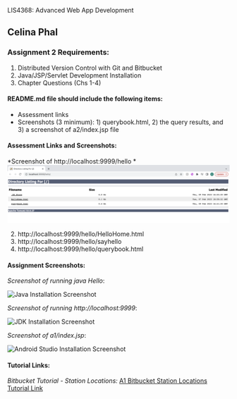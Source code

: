 LIS4368: Advanced Web App Development

## Celina Phal

### Assignment 2 Requirements:

1. Distributed Version Control with Git and Bitbucket
2. Java/JSP/Servlet Development Installation
3. Chapter Questions (Chs 1-4)

#### README.md file should include the following items:

* Assessment links
* Screenshots (3 minimum): 1) querybook.html, 2) the query results, and 3) a screenshot of a2/index.jsp file

#### Assessment Links and Screenshots:

*Screenshot of http://localhost:9999/hello *
    ![img](img/img1.png)

2. http://localhost:9999/hello/HelloHome.html
3. http://localhost:9999/hello/sayhello
4. http://localhost:9999/hello/querybook.html


#### Assignment Screenshots:

*Screenshot of running java Hello*:

![Java Installation Screenshot](img/jdk_install.png)

*Screenshot of running http://localhost:9999*:

![JDK Installation Screenshot](img/tomcat.png)

*Screenshot of a1/index.jsp*:

![Android Studio Installation Screenshot](img/assignment1.png)


#### Tutorial Links:

*Bitbucket Tutorial - Station Locations:*
[A1 Bitbucket Station Locations Tutorial Link](https://bitbucket.org/cdp21d/bitbucketstationlocations/src/master/ "Bitbucket Station Locations")
